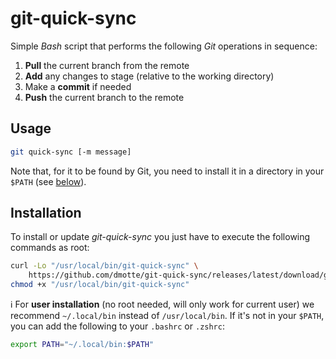 # git-quick-sync

Simple *Bash* script that performs the following *Git* operations in sequence:

1. **Pull** the current branch from the remote
2. **Add** any changes to stage (relative to the working directory)
3. Make a **commit** if needed
4. **Push** the current branch to the remote

## Usage

```bash
git quick-sync [-m message]
```

Note that, for it to be found by Git, you need to install it in a directory in your `$PATH` (see [below](#installation)).

## Installation

To install or update *git-quick-sync* you just have to execute the following commands as root:

```bash
curl -Lo "/usr/local/bin/git-quick-sync" \
    https://github.com/dmotte/git-quick-sync/releases/latest/download/git-quick-sync
chmod +x "/usr/local/bin/git-quick-sync"
```

:information_source: For **user installation** (no root needed, will only work for current user) we recommend `~/.local/bin` instead of `/usr/local/bin`. If it's not in your `$PATH`, you can add the following to your `.bashrc` or `.zshrc`:

```bash
export PATH="~/.local/bin:$PATH"
```

